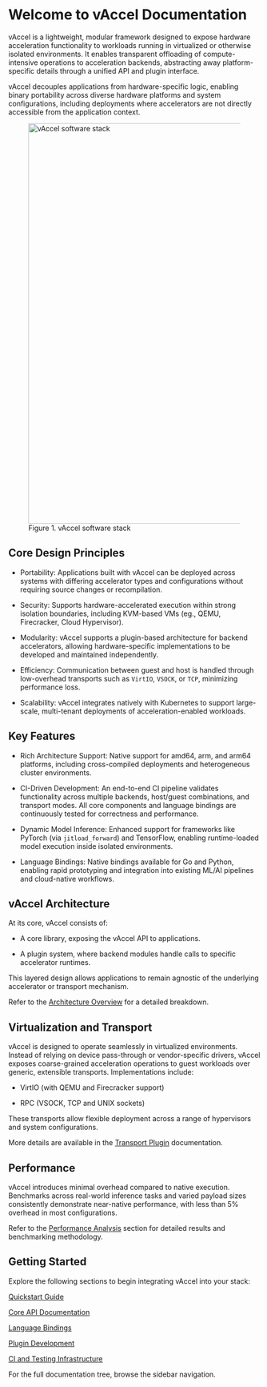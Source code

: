 # Welcome to vAccel Documentation

vAccel is a lightweight, modular framework designed to expose hardware
acceleration functionality to workloads running in virtualized or otherwise
isolated environments. It enables transparent offloading of compute-intensive
operations to acceleration backends, abstracting away platform-specific details
through a unified API and plugin interface.

vAccel decouples applications from hardware-specific logic, enabling binary
portability across diverse hardware platforms and system configurations,
including deployments where accelerators are not directly accessible from the
application context.

<figure>
  <!--<img src="img/vaccel-overview.svg" width="600" align=left />-->
  <img src="/assets/images/vaccel-stack.png" width="800" align=center
    alt="vAccel software stack"/>
  <figcaption>Figure 1. vAccel software stack</figcaption>
</figure>

## Core Design Principles

- Portability: Applications built with vAccel can be deployed across systems
  with differing accelerator types and configurations without requiring source
  changes or recompilation.

- Security: Supports hardware-accelerated execution within strong isolation
  boundaries, including KVM-based VMs (eg., QEMU, Firecracker, Cloud
  Hypervisor).

- Modularity: vAccel supports a plugin-based architecture for backend
  accelerators, allowing hardware-specific implementations to be developed and
  maintained independently.

- Efficiency: Communication between guest and host is handled through
  low-overhead transports such as `VirtIO`, `VSOCK`, or `TCP`, minimizing
  performance loss.

- Scalability: vAccel integrates natively with Kubernetes to support large-scale,
  multi-tenant deployments of acceleration-enabled workloads.

## Key Features

- Rich Architecture Support: Native support for amd64, arm, and arm64
  platforms, including cross-compiled deployments and heterogeneous cluster
  environments.

- CI-Driven Development: An end-to-end CI pipeline validates functionality
  across multiple backends, host/guest combinations, and transport modes. All
  core components and language bindings are continuously tested for correctness
  and performance.

- Dynamic Model Inference: Enhanced support for frameworks like PyTorch (via
  `jitload_forward`) and TensorFlow, enabling runtime-loaded model execution
  inside isolated environments.

- Language Bindings: Native bindings available for Go and Python, enabling
  rapid prototyping and integration into existing ML/AI pipelines and
  cloud-native workflows.

## vAccel Architecture

At its core, vAccel consists of:

- A core library, exposing the vAccel API to applications.

- A plugin system, where backend modules handle calls to specific accelerator
  runtimes.

This layered design allows applications to remain agnostic of the underlying accelerator or transport mechanism.

Refer to the [Architecture Overview](/design/architecture) for a detailed breakdown.

## Virtualization and Transport

vAccel is designed to operate seamlessly in virtualized environments. Instead
of relying on device pass-through or vendor-specific drivers, vAccel exposes
coarse-grained acceleration operations to guest workloads over generic,
extensible transports. Implementations include:

- VirtIO (with QEMU and Firecracker support)

- RPC (VSOCK, TCP and UNIX sockets)

These transports allow flexible deployment across a range of hypervisors and system configurations.

More details are available in the [Transport Plugin](/plugins/available-plugins/transport-plugins) documentation.

## Performance

vAccel introduces minimal overhead compared to native execution. Benchmarks
across real-world inference tasks and varied payload sizes consistently
demonstrate near-native performance, with less than 5% overhead in most
configurations.

Refer to the [Performance Analysis](/benchmarks) section for detailed results and benchmarking methodology.

## Getting Started

Explore the following sections to begin integrating vAccel into your stack:

[Quickstart Guide](/getting-started/)

[Core API Documentation](/api/)

[Language Bindings](/language-bindings/)

[Plugin Development](/tutorials/writing-your-first-plugin/)

[CI and Testing Infrastructure](/ci)

For the full documentation tree, browse the sidebar navigation.
